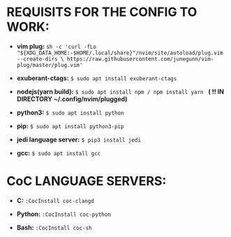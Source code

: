 # **REQUISITS FOR THE CONFIG TO WORK:** 

- **vim plug:** ``` sh -c 'curl -fLo "${XDG_DATA_HOME:-$HOME/.local/share}"/nvim/site/autoload/plug.vim --create-dirs \
       https://raw.githubusercontent.com/junegunn/vim-plug/master/plug.vim' ```  
	
- **exuberant-ctags:** ```$ sudo apt install exuberant-ctags```     
	
- **nodejs(yarn build):** ```$ sudo apt install npm / npm install yarn ``` **( !! IN DIRECTORY ~/.config/nvim/plugged)**    
    
	
- **python3:** ```$ sudo apt install python ```     
	
- **pip:** ```$ sudo apt install python3-pip ```    
	
- **jedi language server:** ```$ pip3 install jedi```  
	
- **gcc:** ```$ sudo apt install gcc ```  
  


 # **CoC LANGUAGE SERVERS:**

- **C:**  ```:CocInstall coc-clangd```  
	
- **Python:** ```:CocInstall coc-python ```  
	
- **Bash:** ```:CocInstall coc-sh```   
